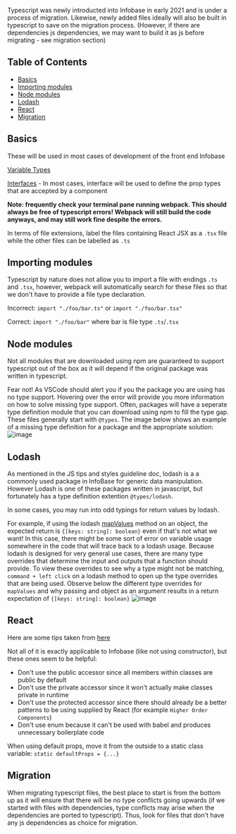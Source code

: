 Typescript was newly introducted into Infobase in early 2021 and is under a process of migration. Likewise, newly added files ideally will also be built in typescript to save on the migration process. (However, if there are dependencies js dependencies, we may want to build it as js before migrating - see migration section)

## Table of Contents
- [Basics](#basics)
- [Importing modules](#importing-modules)
- [Node modules](#node-modules)
- [Lodash](#lodash)
- [React](#react)
- [Migration](#migration)

## Basics
These will be used in most cases of development of the front end Infobase

[Variable Types](https://www.typescriptlang.org/docs/handbook/basic-types.html)

[Interfaces](https://www.typescriptlang.org/docs/handbook/2/everyday-types.html#differences-between-type-aliases-and-interfaces) - In most cases, interface will be used to define the prop types that are accepted by a component



**Note: frequently check your terminal pane running webpack. This should always be free of typescript errors! Webpack will still build the code anyways, and may still work fine despite the errors.**

In terms of file extensions, label the files containing React JSX as a `.tsx` file while the other files can be labelled as `.ts`


## Importing modules
Typescript by nature does not allow you to import a file with endings `.ts` and `.tsx`, however, webpack will automatically search for these files so that we don't have to provide a file type declaration.

Incorrect: `import "./foo/bar.ts"` or `import "./foo/bar.tsx"`

Correct: `import "./foo/bar"` where bar is file type `.ts`/`.tsx`

## Node modules
Not all modules that are downloaded using npm are guaranteed to support typescript out of the box as it will depend if the original package was written in typescript. 

Fear not! As VSCode should alert you if you the package you are using has no type support. Hovering over the error will provide you more information on how to solve missing type support. Often, packages will have a seperate type definition module that you can download using npm to fill the type gap. These files generally start with `@types`. The image below shows an example of a missing type definition for a package and the appropriate solution:
![image](https://user-images.githubusercontent.com/25855114/116449361-1803ea00-a828-11eb-86dd-c4b031a41620.png)


## Lodash
As mentioned in the JS tips and styles guideline doc, lodash is a a commonly used package in InfoBase for generic data manipulation. However Lodash is one of these packages written in javascript, but fortunately has a type definition extention `@types/lodash`.

In some cases, you may run into odd typings for return values by lodash.

For example, if using the lodash [mapValues](https://lodash.com/docs/4.17.15#mapValues) method on an object, the expected return is `{[keys: string]: boolean}` even if that's not what we want! In this case, there might be some sort of error on variable usage somewhere in the code that will trace back to a lodash usage.
Because lodash is designed for very general use cases, there are many type overrides that determine the input and outputs that a function should provide.
To view these overrides to see why a type might not be matching, `command + left click` on a lodash method to open up the type overrides that are being used.
Observe below the different type overrides for `mapValues` and why passing and object as an argument results in a return expectation of `{[keys: string]: boolean}`
![image](https://user-images.githubusercontent.com/25855114/116449491-39fd6c80-a828-11eb-816e-73cf8fe27d71.png)


## React
Here are some tips taken from [here](https://medium.com/@martin_hotell/10-typescript-pro-tips-patterns-with-or-without-react-5799488d6680)

Not all of it is exactly applicable to Infobase (like not using constructor), but these ones seem to be helpful:
- Don't use the public accessor since all members within classes are public by default
- Don't use the private accessor since it won't actually make classes private in runtime
- Don't use the protected accessor since there should already be a better patterns to be using supplied by React (for example `Higher Order Components`)
- Don't use enum because it can't be used with babel and produces unnecessary boilerplate code

When using default props, move it from the outside to a static class variable: `static defaultProps = {...}`


## Migration
When migrating typescript files, the best place to start is from the bottom up as it will ensure that there will be no type conflicts going upwards (if we started with files with dependencies, type conflicts may arise when the dependencies are ported to typescript). Thus, look for files that don't have any js dependencies as choice for migration.